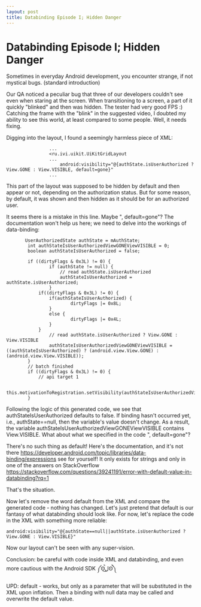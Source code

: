 ```yaml
---
layout: post
title: Databinding Episode I; Hidden Danger
---
```


# Databinding Episode I; Hidden Danger

Sometimes in everyday Android development, you encounter strange, if not mystical bugs. (standard introduction)

Our QA noticed a peculiar bug that three of our developers couldn't see even when staring at the screen. 
When transitioning to a screen, a part of it quickly "blinked" and then was hidden. The tester had very good FPS :)
Catching the frame with the "blink" in the suggested video, I doubted my ability to see this world, at least compared to some people. Well, it needs fixing.

Digging into the layout, I found a seemingly harmless piece of XML:

```
				...
				<ru.ivi.uikit.UiKitGridLayout
				...
					android:visibility="@{authState.isUserAuthorized ? View.GONE : View.VISIBLE, default=gone}"
				...
```

This part of the layout was supposed to be hidden by default and then appear or not, depending on the authorization status.
But for some reason, by default, it was shown and then hidden as it should be for an authorized user.

It seems there is a mistake in this line. Maybe ", default=gone"? The documentation won't help us here; we need to delve into the workings of data-binding:


```
       UserAuthorizedState authState = mAuthState;
        int authStateIsUserAuthorizedViewGONEViewVISIBLE = 0;
        boolean authStateIsUserAuthorized = false;

        if ((dirtyFlags & 0x3L) != 0) {
                if (authState != null) {
                    // read authState.isUserAuthorized
                    authStateIsUserAuthorized = authState.isUserAuthorized;
                }
            if((dirtyFlags & 0x3L) != 0) {
                if(authStateIsUserAuthorized) {
                        dirtyFlags |= 0x8L;
                }
                else {
                        dirtyFlags |= 0x4L;
                }
            }
                // read authState.isUserAuthorized ? View.GONE : View.VISIBLE
                authStateIsUserAuthorizedViewGONEViewVISIBLE = ((authStateIsUserAuthorized) ? (android.view.View.GONE) : (android.view.View.VISIBLE));
        }
        // batch finished
        if ((dirtyFlags & 0x3L) != 0) {
            // api target 1

            this.motivationToRegistration.setVisibility(authStateIsUserAuthorizedViewGONEViewVISIBLE);
        }
```
Following the logic of this generated code, we see that authStateIsUserAuthorized defaults to false.
If binding hasn't occurred yet, i.e., authState==null, then the variable's value doesn't change. 
As a result, the variable authStateIsUserAuthorizedViewGONEViewVISIBLE contains View.VISIBLE.
What about what we specified in the code ", default=gone"? 

There's no such thing as default! Here's the documentation, and it's not there https://developer.android.com/topic/libraries/data-binding/expressions see for yourself!
It only exists for strings and only in one of the answers on StackOverflow https://stackoverflow.com/questions/39241191/error-with-default-value-in-databinding?rq=1

That's the situation. 

Now let's remove the word default from the XML and compare the generated code - nothing has changed.
Let's just pretend that default is our fantasy of what databinding should look like. 
For now, let's replace the code in the XML with something more reliable:

```
android:visibility="@{authState==null||authState.isUserAuthorized ? View.GONE : View.VISIBLE}"
```

Now our layout can't be seen with any super-vision.


Conclusion:
be careful with code inside XML and databinding, and even more cautious with the Android SDK ༼ʘ̚ل͜ʘ̚༽

UPD: default - works, but only as a parameter that will be substituted in the XML upon inflation. Then a binding with null data may be called and overwrite the default value. 




